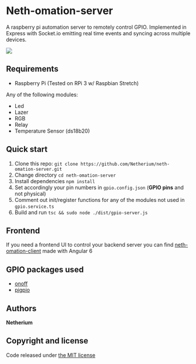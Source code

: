 # Neth-omation-server
A raspberry pi automation server to remotely control GPIO.
Implemented in Express with Socket.io emitting real time events and syncing across multiple devices.

<img src="https://raw.githubusercontent.com/Netherium/neth-omation-server/master/images/preview.gif">

## Requirements
-  Raspberry Pi (Tested on RPi 3 w/ Raspbian Stretch)

Any of the following modules:
- Led
- Lazer
- RGB
- Relay
- Temperature Sensor (ds18b20)
 
## Quick start
1. Clone this repo: `git clone https://github.com/Netherium/neth-omation-server.git`
2. Change directory  `cd neth-omation-server`
3. Install dependencies `npm install`
4. Set accordingly your pin numbers in `gpio.config.json` (<b>GPIO pins</b> and not physical)
5. Comment out init/register functions for any of the modules not used in `gpio.service.ts`
6. Build and run `tsc && sudo node ./dist/gpio-server.js`  

## Frontend
If you need a frontend UI to control your backend server you can find [neth-omation-client](https://github.com/Netherium/neth-omation-client) made with Angular 6

## GPIO packages used
* [onoff](https://github.com/fivdi/onoff)
* [pigpio](https://github.com/fivdi/pigpio)

## Authors
**Netherium**

## Copyright and license
Code released under [the MIT license](https://github.com/Netherium/neth-omation-server/blob/master/LICENSE)
